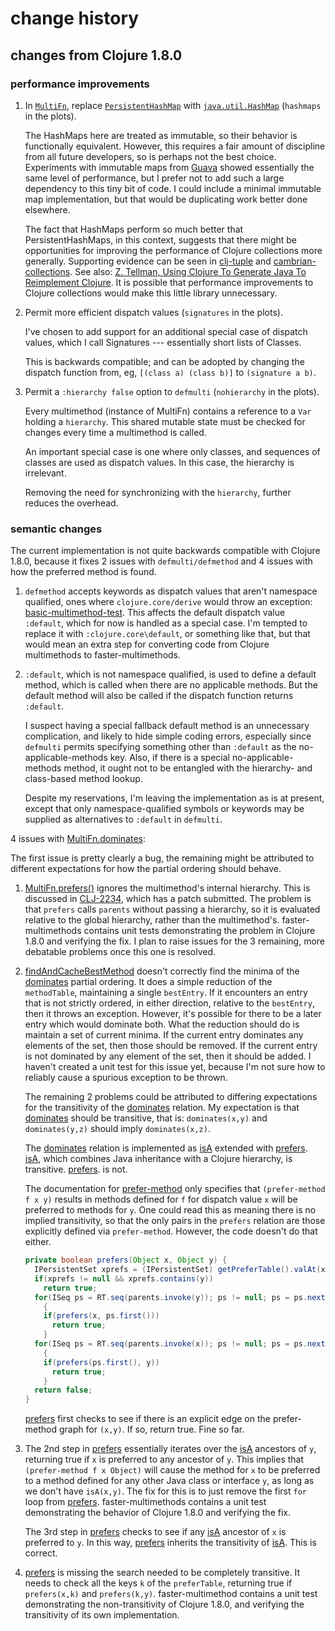 # change history

## changes from Clojure 1.8.0

### performance improvements

1. In
[`MultiFn`](https://github.com/clojure/clojure/blob/master/src/jvm/clojure/lang/MultiFn.java),
replace 
[`PersistentHashMap`](https://github.com/clojure/clojure/blob/master/src/jvm/clojure/lang/PersistentHashMap.java)
with 
[`java.util.HashMap`](https://docs.oracle.com/javase/8/docs/api/java/util/HashMap.html)
(`hashmaps` in the plots).

    The HashMaps here are treated as immutable, so their behavior
is functionally equivalent. 
However, this requires a fair amount of discipline from all
future developers, so is perhaps not the best choice.
Experiments with immutable
maps from [Guava](https://github.com/google/guava) showed 
essentially the same level of performance, but I prefer not to add
such a large dependency to this tiny bit of code.
I could include a minimal immutable map implementation, but that 
would be duplicating work better done elsewhere.

    The fact that HashMaps perform so much better that PersistentHashMaps,
in this context, suggests that there might be opportunities for
improving the performance of Clojure collections more generally.
Supporting evidence can be seen in
[clj-tuple](https://github.com/ztellman/clj-tuple)
and 
[cambrian-collections](https://github.com/ztellman/cambrian-collections).
See also:
[Z. Tellman, Using Clojure To Generate Java To Reimplement Clojure](https://www.factual.com/blog/using-clojure-to-generate-java-to-reimplement-clojure). 
It is possible that performance improvements to
Clojure collections would make this little library unnecessary.

2. Permit more efficient dispatch values (`signatures` in the plots).

    I've chosen to add support for an additional special case of
    dispatch values,
    which I call Signatures --- essentially short lists of Classes.
    
    This is backwards compatible; and can be adopted by changing
    the dispatch function from, eg, `[(class a) (class b)]` to
    `(signature a b)`.
    
3. Permit a `:hierarchy false` option to `defmulti`
(`nohierarchy` in the plots).

    Every multimethod (instance of MultiFn) contains a reference
    to a `Var` holding a `hierarchy`. This shared mutable state must
    be checked for changes every time a multimethod is called.
    
    An important special case is one where only classes,
    and sequences of classes
    are used as dispatch values. In this case, the hierarchy
    is irrelevant. 
    
    Removing the need for synchronizing with the `hierarchy`,
    further reduces the overhead.
    
### semantic changes

The current implementation is not quite backwards compatible with 
Clojure 1.8.0, because it fixes 2 issues with `defmulti/defmethod`
and 4 issues with how the preferred method is found.

1. `defmethod` accepts keywords as dispatch values that aren't 
namespace qualified, 
ones where `clojure.core/derive` would throw an exception: 
[basic-multimethod-test](https://github.com/clojure/clojure/blob/master/test/clojure/test_clojure/multimethods.clj#L161).
This affects the default dispatch value `:default`,
which for now is handled as a special case.
I'm tempted to replace it with `:clojure.core\default`, or 
something like that, but that would mean an extra step for 
converting code from Clojure multimethods to faster-multimethods.

2. `:default`, which is not namespace qualified, is used to define
a default method, which is called when there are no applicable methods.
But the default method will also be called if the dispatch
function returns `:default`.

    I suspect having a special fallback default method is an unnecessary
complication, and likely to hide simple coding errors,
especially since `defmulti` permits specifying something other
than `:default` as the no-applicable-methods key.
Also, if there is a special no-applicable-methods method, 
it ought not to be entangled with the hierarchy- and class-based
method lookup. 

    Despite my reservations, I'm leaving the implementation
    as is at present, except that only namespace-qualified
    symbols or keywords may be supplied as alternatives to
    `:default` in `defmulti`.

4 issues with [MultiFn.dominates](https://github.com/clojure/clojure/blob/clojure-1.8.0/src/jvm/clojure/lang/MultiFn.java#L126):

The first issue is pretty clearly a bug, the remaining might be
attributed to different expectations for how the 
partial ordering should behave.

1. [MultiFn.prefers()](https://github.com/clojure/clojure/blob/clojure-1.8.0/src/jvm/clojure/lang/MultiFn.java#L105)
ignores the multimethod's internal hierarchy.
This is discussed in 
[CLJ-2234](https://dev.clojure.org/jira/browse/CLJ-2234),
which has a patch submitted.
The problem is that `prefers` calls `parents`
without passing a hierarchy, so it is evaluated relative to the
global hierarchy, rather than the multimethod's.
faster-multimethods contains unit tests demonstrating the
problem in Clojure 1.8.0 and verifying the fix.
I plan to raise issues for the 3 remaining, more debatable problems
once this one is resolved.

2. [findAndCacheBestMethod](https://github.com/clojure/clojure/blob/clojure-1.8.0/src/jvm/clojure/lang/MultiFn.java#L161)
doesn't correctly find the minima of the 
[dominates](https://github.com/clojure/clojure/blob/clojure-1.8.0/src/jvm/clojure/lang/MultiFn.java#L126)
partial ordering.
It does a simple reduction of the `methodTable`, 
maintaining a single `bestEntry`.
If it encounters an entry that is not strictly ordered, 
in either direction,
relative to the `bestEntry`, then it throws an exception.
However, it's possible for there to be a later entry which
would dominate both.
What the reduction should do is maintain a set of current minima.
If the current entry dominates any elements of the set, then those 
should be removed.
If the current entry is not dominated by any element of the set,
then it should be added.
I haven't created a unit test for this issue yet, because I'm not sure 
how to reliably cause a spurious exception to be thrown.

    The remaining 2 problems could be attributed to differing expectations
    for the transitivity of the
    [dominates](https://github.com/clojure/clojure/blob/clojure-1.8.0/src/jvm/clojure/lang/MultiFn.java#L126)
    relation.
    My expectation is that [dominates](https://github.com/clojure/clojure/blob/clojure-1.8.0/src/jvm/clojure/lang/MultiFn.java#L126)
     should be transitive,
     that is: `dominates(x,y)` and `dominates(y,z)` should imply `dominates(x,z)`.

    The [dominates](https://github.com/clojure/clojure/blob/clojure-1.8.0/src/jvm/clojure/lang/MultiFn.java#L126)
    relation is implemented as
    [isA](https://github.com/clojure/clojure/blob/clojure-1.8.0/src/jvm/clojure/lang/MultiFn.java#L122)
    extended with
    [prefers](https://github.com/clojure/clojure/blob/clojure-1.8.0/src/jvm/clojure/lang/MultiFn.java#L105).
    [isA](https://github.com/clojure/clojure/blob/clojure-1.8.0/src/jvm/clojure/lang/MultiFn.java#L122),
    which combines Java inheritance with a Clojure hierarchy,
    is transitive.
    [prefers](https://github.com/clojure/clojure/blob/clojure-1.8.0/src/jvm/clojure/lang/MultiFn.java#L105).
    is not.

    The documentation for 
    [prefer-method](https://clojure.github.io/clojure/clojure.core-api.html#clojure.core/prefer-method)
    only specifies that `(prefer-method f x y)` results in methods
    defined for `f` for dispatch value `x` will be preferred
    to methods for `y`.
    One could read this as meaning there is no implied transitivity,
    so that the only pairs in the `prefers` relation are those
    explicitly defined via `prefer-method`.
    However, the code doesn't do that either.

    ```java
    private boolean prefers(Object x, Object y) {
      IPersistentSet xprefs = (IPersistentSet) getPreferTable().valAt(x);
      if(xprefs != null && xprefs.contains(y))
        return true;
      for(ISeq ps = RT.seq(parents.invoke(y)); ps != null; ps = ps.next())
        {
        if(prefers(x, ps.first()))
          return true;
        }
      for(ISeq ps = RT.seq(parents.invoke(x)); ps != null; ps = ps.next())
        {
        if(prefers(ps.first(), y))
          return true;
        }
      return false;
    }
    ```

    [prefers](https://github.com/clojure/clojure/blob/clojure-1.8.0/src/jvm/clojure/lang/MultiFn.java#L105)
    first checks to see if there is an explicit edge on the
    prefer-method graph for `(x,y)`. If so, return true.
    Fine so far.

3. The 2nd step in 
[prefers](https://github.com/clojure/clojure/blob/clojure-1.8.0/src/jvm/clojure/lang/MultiFn.java#L105)
essentially iterates over the
[isA](https://github.com/clojure/clojure/blob/clojure-1.8.0/src/jvm/clojure/lang/MultiFn.java#L122)
ancestors of `y`, returning true if `x` 
is preferred to any ancestor of `y`. 
This implies that `(prefer-method f x Object)` will cause the
method for `x` to be preferred to a method defined for any other
Java class or interface `y`, as long as we don't have `isA(x,y)`.
The fix for this is to just remove the first `for` loop from 
[prefers](https://github.com/clojure/clojure/blob/clojure-1.8.0/src/jvm/clojure/lang/MultiFn.java#L105).
faster-multimethods contains a unit test demonstrating
the behavior of Clojure 1.8.0 and verifying the fix.

    The 3rd step in [prefers](https://github.com/clojure/clojure/blob/clojure-1.8.0/src/jvm/clojure/lang/MultiFn.java#L105)
    checks to see if any
    [isA](https://github.com/clojure/clojure/blob/clojure-1.8.0/src/jvm/clojure/lang/MultiFn.java#L122)
    ancestor of `x` is preferred to `y`. In this way,
    [prefers](https://github.com/clojure/clojure/blob/clojure-1.8.0/src/jvm/clojure/lang/MultiFn.java#L105)
    inherits the transitivity of
[isA](https://github.com/clojure/clojure/blob/clojure-1.8.0/src/jvm/clojure/lang/MultiFn.java#L122). This is correct.

4. [prefers](https://github.com/clojure/clojure/blob/clojure-1.8.0/src/jvm/clojure/lang/MultiFn.java#L105)
is missing the search needed to be completely transitive.
It needs to check all the keys `k` of the `preferTable`,
returning true if `prefers(x,k)` and `prefers(k,y)`.
faster-multimethod contains a unit test demonstrating
the non-transitivity of Clojure 1.8.0, and verifying the transitivity
of its own implementation.

